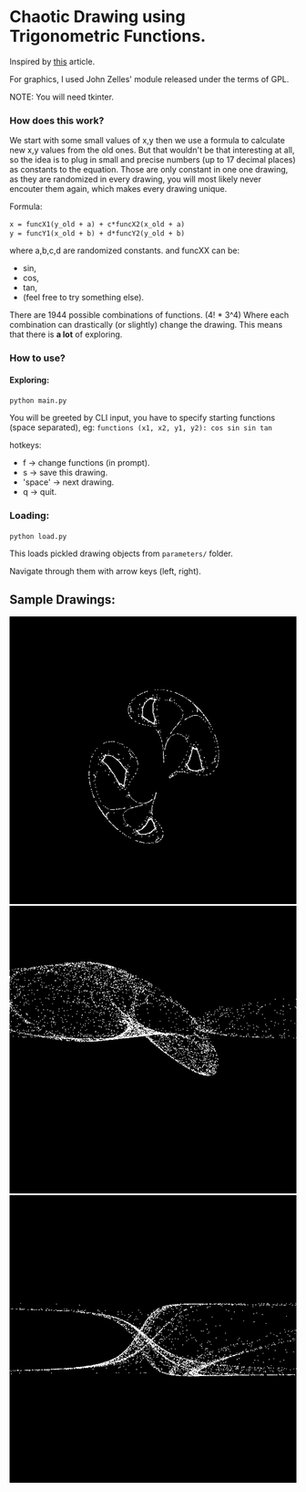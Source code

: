 # Chaotic Drawing using Trigonometric Functions.

Inspired by [this](http://www.artsnova.com/latoocarfian-chaotic-function-tutorial.html) article.

For graphics, I used John Zelles' module released under the terms of GPL.

NOTE: You will need tkinter.

### How does this work?
We start with some small values of x,y then we use a formula to calculate new x,y values from the old ones. But that wouldn't be that interesting at all, so the idea is to plug in small and precise numbers (up to 17 decimal places) as constants to the equation. Those are only constant in one one drawing, as they are randomized in every drawing, you will most likely never encouter them again, which makes every drawing unique.

Formula:

    x = funcX1(y_old + a) + c*funcX2(x_old + a)
    y = funcY1(x_old + b) + d*funcY2(y_old + b)
where a,b,c,d are randomized constants.
and funcXX can be:
 * sin,
 * cos,
 * tan,
 * (feel free to try something else).


There are 1944 possible combinations of functions. (4! * 3^4)
Where each combination can drastically (or slightly) change the drawing. This means that there is <b>a lot</b> of exploring.


### How to use?
 
#### Exploring:

`python main.py`

You will be greeted by CLI input, you have to specify starting functions (space separated), eg:
`functions (x1, x2, y1, y2): cos sin sin tan`

hotkeys:
* f -> change functions (in prompt).
* s -> save this drawing.
* 'space' -> next drawing.
* q -> quit.
  
### Loading:

`python load.py`

This loads pickled drawing objects from `parameters/` folder.

Navigate through them with arrow keys (left, right).


## Sample Drawings:
![sin cos sin cos 0](/images/sin-cos-sin-cos0.png)
![tan sin sin cos 5](/images/tan-sin-sin-cos5.png)
![tan tan sin cos 1](/images/tan-tan-sin-cos1.png)
